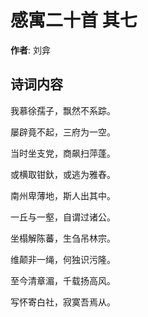 # 感寓二十首  其七

**作者**: 刘弇

## 诗词内容

我慕徐孺子，飘然不系踪。

屡辟竟不起，三府为一空。

当时坐支党，商飙扫萍蓬。

或横取钳釱，或逃为雅舂。

南州卑薄地，斯人出其中。

一丘与一壑，自谓过诸公。

坐榻解陈蕃，生刍吊林宗。

维颠非一绳，何独识污隆。

至今清章湄，千载扬高风。

写怀寄白社，寂寞吾焉从。

